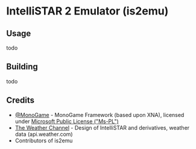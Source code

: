﻿# IntelliSTAR 2 Emulator (is2emu)
## Usage
todo
## Building
todo
## Credits
* [@MonoGame](https://github.com/monogame) - MonoGame Framework (based upon XNA), licensed under [Microsoft Public License ("Ms-PL")](https://github.com/MonoGame/MonoGame/blob/e3d73ce99a6cadf1b0e5da62e50b4d1a4e438884/LICENSE.txt)
* [The Weather Channel](https://weather.com) - Design of IntelliSTAR and derivatives, weather data (api.weather.com)
* Contributors of is2emu